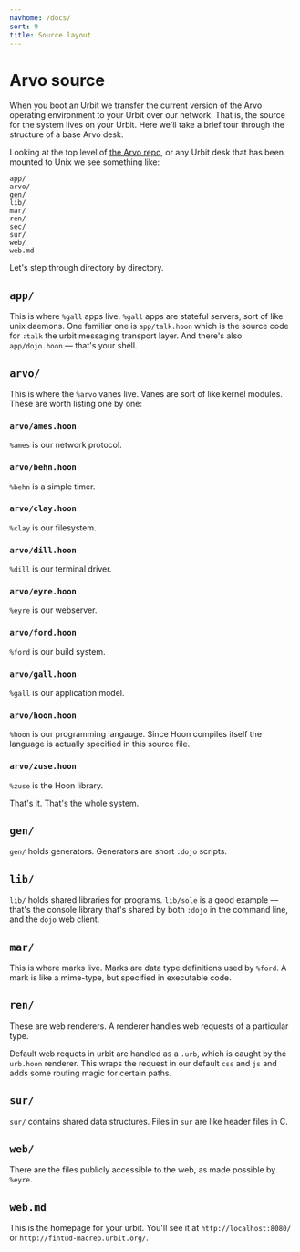 ```yaml
---
navhome: /docs/
sort: 9
title: Source layout
---
```


<div class="row">
<div class="col-md-8">

# Arvo source

When you boot an Urbit we transfer the current version of the Arvo operating environment to your Urbit over our network.  That is, the source for the system lives on your Urbit.  Here we'll take a brief tour through the structure of a base Arvo desk.  

</div>
</div>

Looking at the top level of [the Arvo repo](http://github.com/urbit/arvo), or any Urbit desk that has been mounted to Unix we see something like:

    app/
    arvo/
    gen/
    lib/
    mar/
    ren/
    sec/
    sur/
    web/
    web.md

Let's step through directory by directory.

## `app/` 

This is where `%gall` apps live.  `%gall` apps are stateful servers, sort of like unix daemons.  One familiar one is `app/talk.hoon` which is the source code for `:talk` the urbit messaging transport layer.  And there's also `app/dojo.hoon` — that's your shell.

## `arvo/`

This is where the `%arvo` vanes live.  Vanes are sort of like kernel modules. These are worth listing one by one:

### `arvo/ames.hoon`

`%ames` is our network protocol.

### `arvo/behn.hoon`

`%behn` is a simple timer.

### `arvo/clay.hoon`

`%clay` is our filesystem.

### `arvo/dill.hoon`

`%dill` is our terminal driver.

### `arvo/eyre.hoon`

`%eyre` is our webserver.

### `arvo/ford.hoon`

`%ford` is our build system.

### `arvo/gall.hoon`

`%gall` is our application model.

### `arvo/hoon.hoon`

`%hoon` is our programming langauge.  Since Hoon compiles itself the language is actually specified in this source file.

### `arvo/zuse.hoon`

`%zuse` is the Hoon library.  

That's it.  That's the whole system. 

## `gen/`

`gen/` holds generators.  Generators are short `:dojo` scripts.

## `lib/`

`lib/` holds shared libraries for programs. `lib/sole` is a good example — that's the console library that's shared by both `:dojo` in the command line, and the `dojo` web client.

## `mar/`

This is where marks live.  Marks are data type definitions used by `%ford`.  A mark is like a mime-type, but specified in executable code.  

## `ren/`

These are web renderers.  A renderer handles web requests of a particular type.  

Default web requets in urbit are handled as a `.urb`, which is caught by the `urb.hoon` renderer.  This wraps the request in our default `css` and `js` and adds some routing magic for certain paths.

## `sur/`

`sur/` contains shared data structures.  Files in `sur` are like header files in C.

## `web/`

There are the files publicly accessible to the web, as made possible by `%eyre`.

## `web.md`

This is the homepage for your urbit.  You'll see it at `http://localhost:8080/` or `http://fintud-macrep.urbit.org/`.

